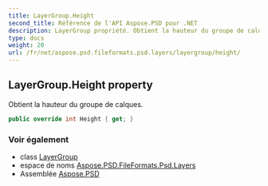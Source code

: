 ```yaml
---
title: LayerGroup.Height
second_title: Référence de l'API Aspose.PSD pour .NET
description: LayerGroup propriété. Obtient la hauteur du groupe de calques.
type: docs
weight: 20
url: /fr/net/aspose.psd.fileformats.psd.layers/layergroup/height/
---
```

## LayerGroup.Height property

Obtient la hauteur du groupe de calques.

```csharp
public override int Height { get; }
```

### Voir également

* class [LayerGroup](../)
* espace de noms [Aspose.PSD.FileFormats.Psd.Layers](../../layergroup/)
* Assemblée [Aspose.PSD](../../../)


